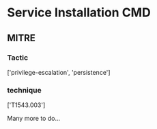 # Service Installation CMD

## MITRE

### Tactic
['privilege-escalation', 'persistence']

### technique
['T1543.003']

Many more to do...
